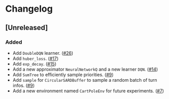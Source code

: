 # Changelog

## [Unreleased]

### Added

- Add `DoubleDQN` learner. ([#26](https://github.com/Ju-jl/Ju.jl/pull/26))
- Add `huber_loss`. ([#17](https://github.com/Ju-jl/Ju.jl/pull/17))
- Add `exp_decay`. ([#15](https://github.com/Ju-jl/Ju.jl/pull/15))
- Add a new approximator `NeuralNetworkQ` and a new learner `DQN`. ([#14](https://github.com/Ju-jl/Ju.jl/pull/14))
- Add `SumTree` to efficiently sample priorities. ([#9](https://github.com/Ju-jl/Ju.jl/pull/9))
- Add `sample` for `CircularSARDBuffer` to sample a random batch of turn infos. ([#9](https://github.com/Ju-jl/Ju.jl/pull/9))
- Add a new environment named `CartPoleEnv` for future experiments. ([#7](https://github.com/Ju-jl/Ju.jl/pull/7))
